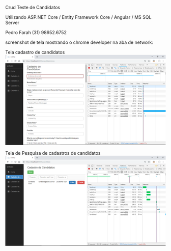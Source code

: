 Crud Teste de Candidatos 

Utilizando ASP.NET Core / Entity Framework Core / Angular / MS SQL Server

Pedro Farah
(31) 98952.6752

screenshot de tela mostrando o chrome developer na aba de network:

Tela cadastro de candidatos
![](https://raw.githubusercontent.com/pedrofarah/easy/master/talents/webApi/TelaCadastroCandidatos.png)

Tela de Pesquisa de cadastros de candidatos
![](https://raw.githubusercontent.com/pedrofarah/easy/master/talents/webApi/TelaPesquisaCandidatos.png)
